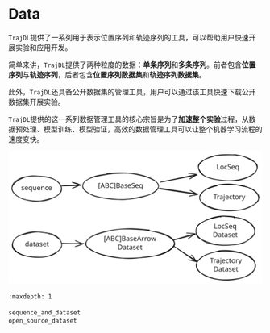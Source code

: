 # Data

`TrajDL`提供了一系列用于表示位置序列和轨迹序列的工具，可以帮助用户快速开展实验和应用开发。

简单来讲，`TrajDL`提供了两种粒度的数据：**单条序列**和**多条序列**。前者包含**位置序列**与**轨迹序列**，后者包含**位置序列数据集**和**轨迹序列数据集**。

此外，`TrajDL`还具备公开数据集的管理工具，用户可以通过该工具快速下载公开数据集开展实验。

`TrajDL`提供的这一系列数据管理工具的核心宗旨是为了**加速整个实验**过程，从数据预处理、模型训练、模型验证，高效的数据管理工具可以让整个机器学习流程的速度变快。

![Sequence And Dataset](../_static/images/sequence_and_dataset.svg)

```{toctree}
:maxdepth: 1

sequence_and_dataset
open_source_dataset

```
